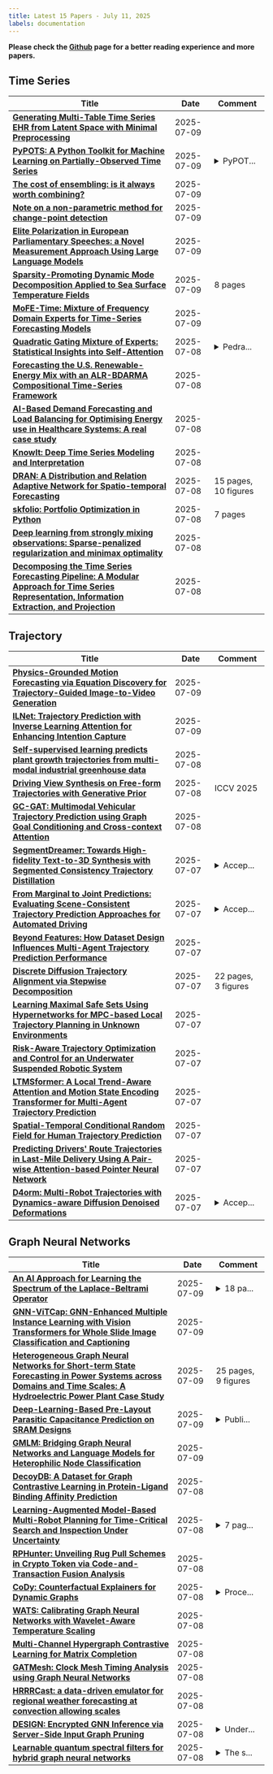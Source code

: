 ```yaml
---
title: Latest 15 Papers - July 11, 2025
labels: documentation
---
```

**Please check the [Github](https://github.com/zezhishao/MTS_Daily_ArXiv) page for a better reading experience and more papers.**

## Time Series
| **Title** | **Date** | **Comment** |
| --- | --- | --- |
| **[Generating Multi-Table Time Series EHR from Latent Space with Minimal Preprocessing](http://arxiv.org/abs/2507.06996v1)** | 2025-07-09 |  |
| **[PyPOTS: A Python Toolkit for Machine Learning on Partially-Observed Time Series](http://arxiv.org/abs/2305.18811v2)** | 2025-07-09 | <details><summary>PyPOT...</summary><p>PyPOTS website is at https://pypots.com, and PyPOTS is open source at https://github.com/WenjieDu/PyPOTS</p></details> |
| **[The cost of ensembling: is it always worth combining?](http://arxiv.org/abs/2506.04677v2)** | 2025-07-09 |  |
| **[Note on a non-parametric method for change-point detection](http://arxiv.org/abs/2507.06664v1)** | 2025-07-09 |  |
| **[Elite Polarization in European Parliamentary Speeches: a Novel Measurement Approach Using Large Language Models](http://arxiv.org/abs/2507.06658v1)** | 2025-07-09 |  |
| **[Sparsity-Promoting Dynamic Mode Decomposition Applied to Sea Surface Temperature Fields](http://arxiv.org/abs/2507.05711v2)** | 2025-07-09 | 8 pages |
| **[MoFE-Time: Mixture of Frequency Domain Experts for Time-Series Forecasting Models](http://arxiv.org/abs/2507.06502v1)** | 2025-07-09 |  |
| **[Quadratic Gating Mixture of Experts: Statistical Insights into Self-Attention](http://arxiv.org/abs/2410.11222v3)** | 2025-07-08 | <details><summary>Pedra...</summary><p>Pedram Akbarian, Huy Nguyen, and Xing Han made equal contributions to this work</p></details> |
| **[Forecasting the U.S. Renewable-Energy Mix with an ALR-BDARMA Compositional Time-Series Framework](http://arxiv.org/abs/2507.04087v2)** | 2025-07-08 |  |
| **[AI-Based Demand Forecasting and Load Balancing for Optimising Energy use in Healthcare Systems: A real case study](http://arxiv.org/abs/2507.06077v1)** | 2025-07-08 |  |
| **[KnowIt: Deep Time Series Modeling and Interpretation](http://arxiv.org/abs/2507.06009v1)** | 2025-07-08 |  |
| **[DRAN: A Distribution and Relation Adaptive Network for Spatio-temporal Forecasting](http://arxiv.org/abs/2504.01531v2)** | 2025-07-08 | 15 pages, 10 figures |
| **[skfolio: Portfolio Optimization in Python](http://arxiv.org/abs/2507.04176v2)** | 2025-07-08 | 7 pages |
| **[Deep learning from strongly mixing observations: Sparse-penalized regularization and minimax optimality](http://arxiv.org/abs/2406.08321v2)** | 2025-07-08 |  |
| **[Decomposing the Time Series Forecasting Pipeline: A Modular Approach for Time Series Representation, Information Extraction, and Projection](http://arxiv.org/abs/2507.05891v1)** | 2025-07-08 |  |

## Trajectory
| **Title** | **Date** | **Comment** |
| --- | --- | --- |
| **[Physics-Grounded Motion Forecasting via Equation Discovery for Trajectory-Guided Image-to-Video Generation](http://arxiv.org/abs/2507.06830v1)** | 2025-07-09 |  |
| **[ILNet: Trajectory Prediction with Inverse Learning Attention for Enhancing Intention Capture](http://arxiv.org/abs/2507.06531v1)** | 2025-07-09 |  |
| **[Self-supervised learning predicts plant growth trajectories from multi-modal industrial greenhouse data](http://arxiv.org/abs/2507.06336v1)** | 2025-07-08 |  |
| **[Driving View Synthesis on Free-form Trajectories with Generative Prior](http://arxiv.org/abs/2412.01717v3)** | 2025-07-08 | ICCV 2025 |
| **[GC-GAT: Multimodal Vehicular Trajectory Prediction using Graph Goal Conditioning and Cross-context Attention](http://arxiv.org/abs/2504.11150v2)** | 2025-07-08 |  |
| **[SegmentDreamer: Towards High-fidelity Text-to-3D Synthesis with Segmented Consistency Trajectory Distillation](http://arxiv.org/abs/2507.05256v1)** | 2025-07-07 | <details><summary>Accep...</summary><p>Accepted by ICCV 2025, project page: https://zjhjojo.github.io/</p></details> |
| **[From Marginal to Joint Predictions: Evaluating Scene-Consistent Trajectory Prediction Approaches for Automated Driving](http://arxiv.org/abs/2507.05254v1)** | 2025-07-07 | <details><summary>Accep...</summary><p>Accepted at International Conference on Intelligent Transportation Systems 2025 (ITSC 2025)</p></details> |
| **[Beyond Features: How Dataset Design Influences Multi-Agent Trajectory Prediction Performance](http://arxiv.org/abs/2507.05098v1)** | 2025-07-07 |  |
| **[Discrete Diffusion Trajectory Alignment via Stepwise Decomposition](http://arxiv.org/abs/2507.04832v1)** | 2025-07-07 | 22 pages, 3 figures |
| **[Learning Maximal Safe Sets Using Hypernetworks for MPC-based Local Trajectory Planning in Unknown Environments](http://arxiv.org/abs/2410.20267v3)** | 2025-07-07 |  |
| **[Risk-Aware Trajectory Optimization and Control for an Underwater Suspended Robotic System](http://arxiv.org/abs/2507.04640v1)** | 2025-07-07 |  |
| **[LTMSformer: A Local Trend-Aware Attention and Motion State Encoding Transformer for Multi-Agent Trajectory Prediction](http://arxiv.org/abs/2507.04634v1)** | 2025-07-07 |  |
| **[Spatial-Temporal Conditional Random Field for Human Trajectory Prediction](http://arxiv.org/abs/2311.18198v2)** | 2025-07-07 |  |
| **[Predicting Drivers' Route Trajectories in Last-Mile Delivery Using A Pair-wise Attention-based Pointer Neural Network](http://arxiv.org/abs/2301.03802v2)** | 2025-07-07 |  |
| **[D4orm: Multi-Robot Trajectories with Dynamics-aware Diffusion Denoised Deformations](http://arxiv.org/abs/2503.12204v2)** | 2025-07-07 | <details><summary>Accep...</summary><p>Accepted by 2025 IEEE/RSJ International Conference on Intelligent Robots and Systems (IROS)</p></details> |

## Graph Neural Networks
| **Title** | **Date** | **Comment** |
| --- | --- | --- |
| **[An AI Approach for Learning the Spectrum of the Laplace-Beltrami Operator](http://arxiv.org/abs/2507.07073v1)** | 2025-07-09 | <details><summary>18 pa...</summary><p>18 pages, 9 figures, submitted for publication</p></details> |
| **[GNN-ViTCap: GNN-Enhanced Multiple Instance Learning with Vision Transformers for Whole Slide Image Classification and Captioning](http://arxiv.org/abs/2507.07006v1)** | 2025-07-09 |  |
| **[Heterogeneous Graph Neural Networks for Short-term State Forecasting in Power Systems across Domains and Time Scales: A Hydroelectric Power Plant Case Study](http://arxiv.org/abs/2507.06694v1)** | 2025-07-09 | 25 pages, 9 figures |
| **[Deep-Learning-Based Pre-Layout Parasitic Capacitance Prediction on SRAM Designs](http://arxiv.org/abs/2507.06549v1)** | 2025-07-09 | <details><summary>Publi...</summary><p>Published in Proceedings of GLSVLSI2024</p></details> |
| **[GMLM: Bridging Graph Neural Networks and Language Models for Heterophilic Node Classification](http://arxiv.org/abs/2503.05763v5)** | 2025-07-09 |  |
| **[DecoyDB: A Dataset for Graph Contrastive Learning in Protein-Ligand Binding Affinity Prediction](http://arxiv.org/abs/2507.06366v1)** | 2025-07-08 |  |
| **[Learning-Augmented Model-Based Multi-Robot Planning for Time-Critical Search and Inspection Under Uncertainty](http://arxiv.org/abs/2507.06129v1)** | 2025-07-08 | <details><summary>7 pag...</summary><p>7 pages, 6 figures, CASE 2025</p></details> |
| **[RPHunter: Unveiling Rug Pull Schemes in Crypto Token via Code-and-Transaction Fusion Analysis](http://arxiv.org/abs/2506.18398v3)** | 2025-07-08 |  |
| **[CoDy: Counterfactual Explainers for Dynamic Graphs](http://arxiv.org/abs/2403.16846v2)** | 2025-07-08 | <details><summary>Proce...</summary><p>Proceedings in ICML 2025</p></details> |
| **[WATS: Calibrating Graph Neural Networks with Wavelet-Aware Temperature Scaling](http://arxiv.org/abs/2506.23782v2)** | 2025-07-08 |  |
| **[Multi-Channel Hypergraph Contrastive Learning for Matrix Completion](http://arxiv.org/abs/2411.01376v2)** | 2025-07-08 |  |
| **[GATMesh: Clock Mesh Timing Analysis using Graph Neural Networks](http://arxiv.org/abs/2507.05681v1)** | 2025-07-08 |  |
| **[HRRRCast: a data-driven emulator for regional weather forecasting at convection allowing scales](http://arxiv.org/abs/2507.05658v1)** | 2025-07-08 |  |
| **[DESIGN: Encrypted GNN Inference via Server-Side Input Graph Pruning](http://arxiv.org/abs/2507.05649v1)** | 2025-07-08 | <details><summary>Under...</summary><p>Under Review in Conference on Neural Information Processing Systems (NeurIPS 2025)</p></details> |
| **[Learnable quantum spectral filters for hybrid graph neural networks](http://arxiv.org/abs/2507.05640v1)** | 2025-07-08 | <details><summary>The s...</summary><p>The simulation code and results used for this paper is publicly available at: https://github.com/adaskin/gnn-qsf</p></details> |

